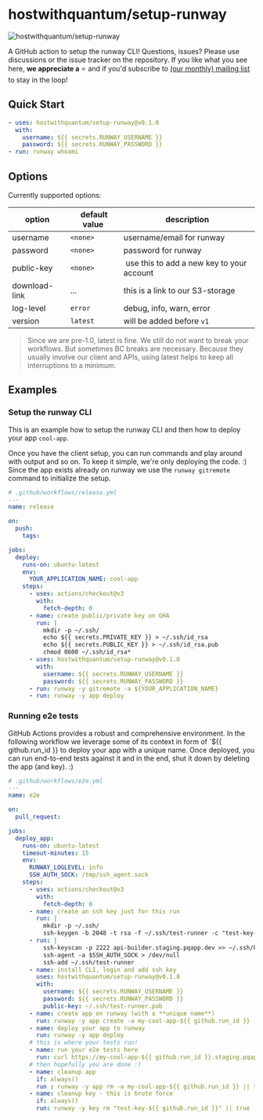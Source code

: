 # hostwithquantum/setup-runway

![hostwithquantum/setup-runway](setup-runway-banner.jpeg)

A GitHub action to setup the runway CLI! Questions, issues? Please use discussions or the issue tracker on the repository. If you like what you see here, **we appreciate a** :star: and if you'd subscribe to [(our monthly) mailing list](https://runway.planetary-quantum.com/) to stay in the loop!

## Quick Start

```yaml
- uses: hostwithquantum/setup-runway@v0.1.0
  with:
    username: ${{ secrets.RUNWAY_USERNAME }}
    password: ${{ secrets.RUNWAY_PASSWORD }}
- run: runway whoami
```

## Options

Currently supported options:

| option        | default value | description                               |
|---------------|---------------|-------------------------------------------|
| username      | `<none>`      | username/email for runway                 |
| password      | `<none>`      | password for runway                       |
| public-key    | `<none>`      | use this to add a new key to your account |
| download-link | ...           | this is a link to our S3-storage          |
| log-level     | `error`       | debug, info, warn, error                  |
| version       | `latest`      | will be added before `v1`                 |

> Since we are pre-1.0, latest is fine. We still do not want to break your workflows. But sometimes BC breaks are necessary. Because they usually involve our client and APIs, using latest helps to keep all interruptions to a minimum.

## Examples

### Setup the runway CLI

This is an example how to setup the runway CLI and then how to deploy your app `cool-app`.

Once you have the client setup, you can run commands and play around with output and so on. To keep it simple, we're only deploying the code. :) Since the app exists already on runway we use the `runway gitremote` command to initialize the setup.

```yaml
# .github/workflows/release.yml
---
name: release

on:
  push:
    tags:

jobs:
  deploy:
    runs-on: ubuntu-latest
    env:
      YOUR_APPLICATION_NAME: cool-app
    steps:
      - uses: actions/checkout@v3
        with:
          fetch-depth: 0
      - name: create public/private key on GHA
        run: |
          mkdir -p ~/.ssh/
          echo ${{ secrets.PRIVATE_KEY }} > ~/.ssh/id_rsa
          echo ${{ secrets.PUBLIC_KEY }} > ~/.ssh/id_rsa.pub
          chmod 0600 ~/.ssh/id_rsa*
      - uses: hostwithquantum/setup-runway@v0.1.0
        with:
          username: ${{ secrets.RUNWAY_USERNAME }}
          password: ${{ secrets.RUNWAY_PASSWORD }}
      - run: runway -y gitremote -a ${YOUR_APPLICATION_NAME}
      - run: runway -y app deploy
```

### Running e2e tests

GitHub Actions provides a robust and comprehensive environment. In the following workflow we leverage some of its context in form of `${{ github.run_id }} to deploy your app with a unique name. Once deployed, you can run end-to-end tests against it and in the end, shut it down by deleting the app (and key). :)

```yaml
# .github/workflows/e2e.yml
---
name: e2e

on: 
  pull_request:

jobs:
  deploy_app:
    runs-on: ubuntu-latest
    timeout-minutes: 15
    env:
      RUNWAY_LOGLEVEL: info
      SSH_AUTH_SOCK: /tmp/ssh_agent.sock
    steps:
      - uses: actions/checkout@v3
        with:
          fetch-depth: 0
      - name: create an ssh key just for this run
        run: |
          mkdir -p ~/.ssh/
          ssh-keygen -b 2048 -t rsa -f ~/.ssh/test-runner -c "test-key-${{ github.run_id }}" -q -N ""
      - run: |
          ssh-keyscan -p 2222 api-builder.staging.pqapp.dev >> ~/.ssh/known_hosts
          ssh-agent -a $SSH_AUTH_SOCK > /dev/null
          ssh-add ~/.ssh/test-runner
      - name: install CLI, login and add ssh key
        uses: hostwithquantum/setup-runway@v0.1.0
        with:
          username: ${{ secrets.RUNWAY_USERNAME }}
          password: ${{ secrets.RUNWAY_PASSWORD }}
          public-key: ~/.ssh/test-runner.pub
      - name: create app on runway (with a **unique name**)
        run: runway -y app create -a my-cool-app-${{ github.run_id }}
      - name: deploy your app to runway
        run: runway -y app deploy
      # this is where your tests run!
      - name: run your e2e tests here
        run: curl https://my-cool-app-${{ github.run_id }}.staging.pqapp.dev/
      # then hopefully you are done :)
      - name: cleanup app
        if: always()
        run : runway -y app rm -a my-cool-app-${{ github.run_id }} || true
      - name: cleanup key - this is brute force
        if: always()
        run: runway -y key rm "test-key-${{ github.run_id }}" || true
```
